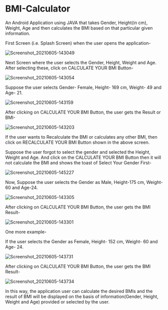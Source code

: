 # BMI-Calculator
An Android Application using JAVA that takes Gender, Height(in cm), Weight, Age and then calculates the BMI based on that particular given information.

First Screen (i.e. Splash Screen) when the user opens the application-

![Screenshot_20210605-143049](https://user-images.githubusercontent.com/64889275/120886521-0c1bfc80-c60c-11eb-8ff1-cf9f6015bb96.png)


Next Screen where the user selects the Gender, Height, Weight and Age. After selecting these, click on CALCULATE YOUR BMI Button-

![Screenshot_20210605-143054](https://user-images.githubusercontent.com/64889275/120886621-89e00800-c60c-11eb-9c63-4323d17ec4cb.png)


Suppose the user selects Gender- Female, Height- 169 cm, Weight- 49 and Age- 21.

![Screenshot_20210605-143159](https://user-images.githubusercontent.com/64889275/120886730-0b379a80-c60d-11eb-90fa-d6c5ccc536ba.png)


After clicking on CALCULATE YOUR BMI Button, the user gets the Result or BMI-

![Screenshot_20210605-143203](https://user-images.githubusercontent.com/64889275/120886778-4df97280-c60d-11eb-9126-d666665639ce.png)


If the user wants to Recalculate the BMI or calculates any other BMI, then click on RECALCULATE YOUR BMI Button shown in the above screen.

Suppose the user forgot to select the gender and selected the Height, Weight and Age. And click on the CALCULATE YOUR BMI Button then it will not calculate the BMI and shows the toast of Select Your Gender First-

![Screenshot_20210605-145227](https://user-images.githubusercontent.com/64889275/120886962-2060f900-c60e-11eb-8c30-7de30983d695.png)


Now, Suppose the user selects the Gender as Male, Height-175 cm, Weight- 60 and Age-24.

![Screenshot_20210605-143305](https://user-images.githubusercontent.com/64889275/120887127-c3197780-c60e-11eb-818a-30ce6155bc73.png)


After clicking on CALCULATE YOUR BMI Button, the user gets the BMI Result-

![Screenshot_20210605-143301](https://user-images.githubusercontent.com/64889275/120887111-b6951f00-c60e-11eb-94fa-d0adbe453c5e.png)


One more example-

If the user selects the Gender as Female, Height- 152 cm, Weight- 60 and Age- 24.

![Screenshot_20210605-143731](https://user-images.githubusercontent.com/64889275/120887190-11c71180-c60f-11eb-8f45-2977396a4cd3.png)


After clicking on CALCULATE YOUR BMI Button, the user gets the BMI Result-

![Screenshot_20210605-143734](https://user-images.githubusercontent.com/64889275/120887265-68345000-c60f-11eb-8f68-2c853998720d.png)


In this way, the application user can calculate the desired BMIs and the result of BMI will be displayed on the basis of information(Gender, Height, Weight and Age) provided or selected by the user.












